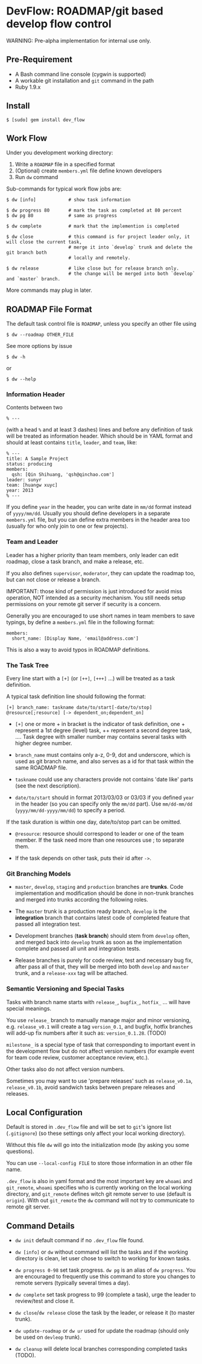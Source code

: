 DevFlow: ROADMAP/git based develop flow control
===================================================

WARNING: Pre-alpha implementation for internal use only.

Pre-Requirement
-----------------

- A Bash command line console (cygwin is supported)
- A workable git installation and `git` command in the path
- Ruby 1.9.x

Install
-----------

    $ [sudo] gem install dev_flow 

Work Flow
-------------

Under you development working directory:

1. Write a `ROADMAP` file in a specified format
2. (Optional) create `members.yml` file define known developers
2. Run `dw` command 

Sub-commands for typical work flow jobs are:

    $ dw [info]            # show task information

    $ dw progress 80       # mark the task as completed at 80 percent
    $ dw pg 80             # same as progress

    $ dw complete          # mark that the implemention is completed

    $ dw close             # this command is for project leader only, it will close the current task,
                           # merge it into `develop` trunk and delete the git branch both 
                           # locally and remotely.

    $ dw release           # like close but for release branch only. 
                           # the change will be merged into both `develop` and `master` branch.

More commands may plug in later.

ROADMAP File Format
--------------------

The default task control file is `ROADMAP`, unless you specify an other file using 

    $ dw --roadmap OTHER_FILE

See more options by issue

    $ dw -h 

or

    $ dw --help

### Information Header

Contents between two

    % ---

(with a head `%` and at least 3 dashes) lines and before any definition of task will be
treated as information header. Which should be in YAML format and should at least contains
`title`, `leader`, and `team`, like:

    % ---
    title: A Sample Project
    status: producing
    members:
      qsh: [Qin Shihuang, 'qsh@qinchao.com']
    leader: sunyr
    team: [huangw xuyc]
    year: 2013
    % ---

If you define `year` in the header, you can write date in `mm/dd` format instead 
of `yyyy/mm/dd`. Usually you should define developers in a separate `members.yml` file,
but you can define extra members in the header area too (usually for who only join to
one or few projects).

### Team and Leader

Leader has a higher priority than team members, only leader can edit roadmap, 
close a task branch, and make a release, etc.

If you also defines `supervisor`, `moderator`, they can update the roadmap too,
but can not close or release a branch.

IMPORTANT: those kind of permission is just introduced for avoid miss operation,
NOT intended as a security mechanism. You still needs setup permissions on your
remote git server if security is a concern.

Generally you are encouraged to use short names in team members to save typings, 
by define a `members.yml` file in the following format:

    members:
      short_name: [Display Name, 'email@address.com']

This is also a way to avoid typos in ROADMAP definitions.

### The Task Tree

Every line start with a `[+]` (or `[++]`, `[+++]` ...) will be treated as a task definition. 

A typical task definition line should following the format:

    [+] branch_name: taskname date/to/start[-date/to/stop] @resource[;resource] [-> dependent_on;dependent_on]

- `[+]` one or more + in bracket is the indicator of task definition, 
one + represent a 1st degree (level) task, ++ represent a second degree task, .... 
Task degree with smaller number may contains several tasks with higher degree number.

- `branch_name` must contains only a-z, 0-9, dot and underscore, which is used as git branch name,
and also serves as a id for that task within the same ROADMAP file.

- `taskname` could use any characters provide not contains 'date like' parts (see the next description).

- `date/to/start` should in format 2013/03/03 or 03/03 if you defined `year` in the 
header (so you can specify only the `mm/dd` part). Use `mm/dd-mm/dd` (`yyyy/mm/dd-yyyy/mm/dd`) 
to specify a period.

If the task duration is within one day, date/to/stop part can be omitted.

- `@resource`: resource should correspond to leader or one of the team member. 
If the task need more than one resources use ; to separate them.

- If the task depends on other task, puts their id after `->`.

### Git Branching Models

- `master`, `develop`, `staging` and `production` branches are **trunks**. Code implementation 
and modification should be done in non-trunk branches and merged into trunks according the following roles.

- The `master` trunk is a production ready branch, `develop` is the **integration** branch
that contains latest code of completed feature that passed all integration test.

- Development branches (**task branch**) should stem from `develop` often, and merged
back into `develop` trunk as soon as the implementation complete and passed all unit and 
integration tests.

- Release branches is purely for code review, test and necessary bug fix, after pass all of that, 
they will be merged into both `develop` and `master` trunk, and a `release-xxx` tag will be attached.

### Semantic Versioning and Special Tasks

Tasks with branch name starts with `release_`, `bugfix_`, `hotfix_` ... 
will have special meanings. 

You use `release_` branch to manually manage major and minor versioning, 
e.g. `release_v0.1` will create a tag `version_0.1`, and bugfix, hotfix branches 
will add-up fix numbers after it such as: `version_0.1.28`. (TODO)

`milestone_` is a special type of task that corresponding to important event 
in the development flow but do not affect version numbers 
(for example event for team code review, customer acceptance review, etc.). 

Other tasks also do not affect version numbers.

Sometimes you may want to use 'prepare releases' such as `release_v0.1a`, `release_v0.1b`, 
avoid sandwich tasks between prepare releases and releases.

Local Configuration
---------------------

Default is stored in `.dev_flow` file and will be set to `git`'s ignore list (`.gitignore`) 
(so these settings only affect your local working directory).

Without this file `dw` will go into the initialization mode (by asking you some questions).

You can use `--local-config FILE` to store those information in an other file name.

`.dev_flow` is also in yaml format and the most important key are `whoami` and `git_remote`,
`whoami` specifies who is currently working on the local working directory, 
and `git_remote` defines witch git remote server to use (default is `origin`).
With out `git_remote` the `dw` command will not try to communicate to remote git server.

Command Details
-------------------

- `dw init` default command if no `.dev_flow` file found.

- `dw [info]` or `dw` without command will list the tasks and if the working directory 
is clean, let user chose to switch to working for known tasks.

- `dw progress 0-98` set task progress. `dw pg` is an alias of `dw progress`. You are
encouraged to frequently use this command to store you changes to remote servers (typically 
several times a day).

- `dw complete` set task progress to 99 (complete a task), urge the leader to review/test and
close it.

- `dw close`/`dw release` close the task by the leader, or release it (to master trunk).

- `dw update-roadmap` or `dw ur` used for update the roadmap (should only be used on `devleop` trunk).

- `dw cleanup` will delete local branches corresponding completed tasks (TODO).

